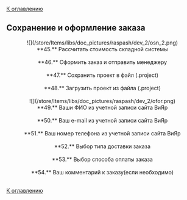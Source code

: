[К оглавлению](/service/doc/?cid=folding)
## Сохранение и оформление заказа
<center>
![](/store/Items/libs/doc_pictures/raspash/dev_2/osn_2.png) <br>
**45.** Рассчитать стоимость складной системы <br><br>
**46.** Оформить заказ и отправить менеджеру <br><br>
**47.** Сохранить проект в файл (.project) <br><br>
**48.** Загрузить проект из файла (.project) <br><br>
![](/store/Items/libs/doc_pictures/raspash/dev_2/ofor.png) <br>
**49.** Ваши ФИО из учетной записи сайта ВиЯр <br><br>
**50.** Ваш e-mail из учетной записи сайта ВиЯр <br><br>
**51.** Ваш номер телефона из учетной записи сайта ВиЯр <br><br>
**52.** Выбор типа доставки заказа <br><br>
**53.** Выбор способа оплаты заказа <br><br>
**54.** Ваш комментарий к заказу(если необходимо) <br><br>
</center>


[К оглавлению](/service/doc/?cid=folding)